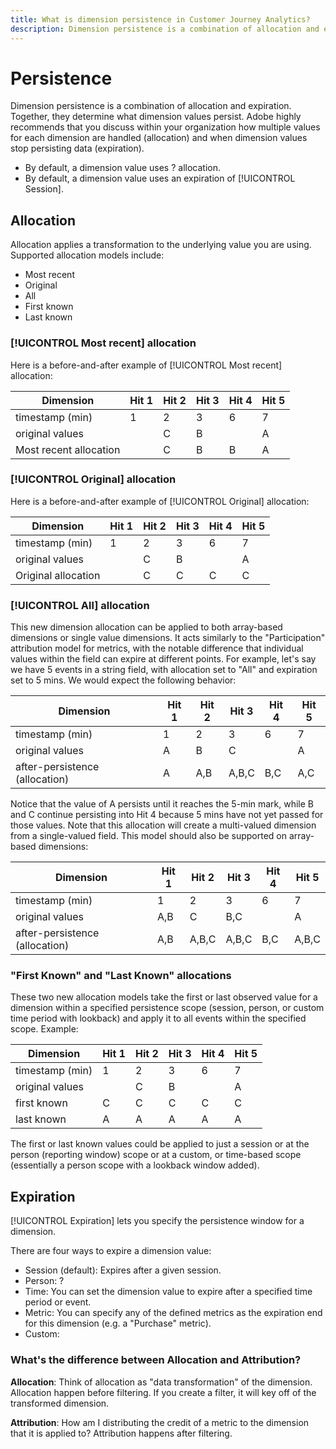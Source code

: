 ```yaml
---
title: What is dimension persistence in Customer Journey Analytics?
description: Dimension persistence is a combination of allocation and expiration. Together, they determine what dimension values persist.
---
```


# Persistence

Dimension persistence is a combination of allocation and expiration. Together, they determine what dimension values persist. Adobe highly recommends that you discuss within your organization how multiple values for each dimension are handled (allocation) and when dimension values stop persisting data (expiration).

* By default, a dimension value uses ? allocation. 
* By default, a dimension value uses an expiration of [!UICONTROL Session].

## Allocation

Allocation applies a transformation to the underlying value you are using. Supported allocation models include:

* Most recent
* Original
* All
* First known
* Last known

### [!UICONTROL Most recent] allocation

Here is a before-and-after example of [!UICONTROL Most recent] allocation:

| Dimension | Hit 1 | Hit 2 | Hit 3 | Hit 4 | Hit 5 |
| --- | --- | --- | --- | --- | --- |
| timestamp (min) | 1 | 2 | 3 | 6 | 7 |
| original values |  | C | B |  | A |
| Most recent allocation |  | C | B | B | A |

### [!UICONTROL Original] allocation

Here is a before-and-after example of [!UICONTROL Original] allocation:

| Dimension | Hit 1 | Hit 2 | Hit 3 | Hit 4 | Hit 5 |
| --- | --- | --- | --- | --- | --- |
| timestamp (min) | 1 | 2 | 3 | 6 | 7 |
| original values |  | C | B |  | A |
| Original allocation |  | C | C | C | C |

### [!UICONTROL All] allocation

This new dimension allocation can be applied to both array-based dimensions or single value dimensions. It acts similarly to the "Participation" attribution model for metrics, with the notable difference that individual values within the field can expire at different points. For example, let's say we have 5 events in a string field, with allocation set to "All" and expiration set to 5 mins. We would expect the following behavior:

| Dimension | Hit 1 | Hit 2 | Hit 3 | Hit 4 | Hit 5 |
| --- | --- | --- | --- | --- | --- |
| timestamp (min) | 1 | 2 | 3 | 6 | 7 |
| original values | A | B | C |  | A |
| after-persistence (allocation) | A | A,B | A,B,C | B,C | A,C |

Notice that the value of A persists until it reaches the 5-min mark, while B and C continue persisting into Hit 4 because 5 mins have not yet passed for those values. Note that this allocation will create a multi-valued dimension from a single-valued field. This model should also be supported on array-based dimensions:

| Dimension | Hit 1 | Hit 2 | Hit 3 | Hit 4 | Hit 5 |
| --- | --- | --- | --- | --- | --- |
| timestamp (min) | 1 | 2 | 3 | 6 | 7 |
| original values | A,B | C | B,C |  | A |
| after-persistence (allocation) | A,B | A,B,C | A,B,C | B,C | A,B,C |

### "First Known" and "Last Known" allocations

These two new allocation models take the first or last observed value for a dimension within a specified persistence scope (session, person, or custom time period with lookback) and apply it to all events within the specified scope. Example:

| Dimension | Hit 1 | Hit 2 | Hit 3 | Hit 4 | Hit 5 |
| --- | --- | --- | --- | --- | --- |
| timestamp (min) | 1 | 2 | 3 | 6 | 7 |
| original values |  | C | B |  | A |
| first known | C | C | C | C | C |
| last known | A | A | A | A | A |

The first or last known values could be applied to just a session or at the person (reporting window) scope or at a custom, or time-based scope (essentially a person scope with a lookback window added).

## Expiration

[!UICONTROL Expiration] lets you specify the persistence window for a dimension.

There are four ways to expire a dimension value:

* Session (default): Expires after a given session.
* Person: ?
* Time: You can set the dimension value to expire after a specified time period or event.
* Metric: You can specify any of the defined metrics as the expiration end for this dimension (e.g. a "Purchase" metric).
* Custom: 

### What's the difference between Allocation and Attribution?

**Allocation**: Think of allocation as "data transformation" of the dimension. Allocation happen before filtering. If you create a filter, it will key off of the transformed dimension.

**Attribution**: How am I distributing the credit of a metric to the dimension that it is applied to? Attribution happens after filtering.

